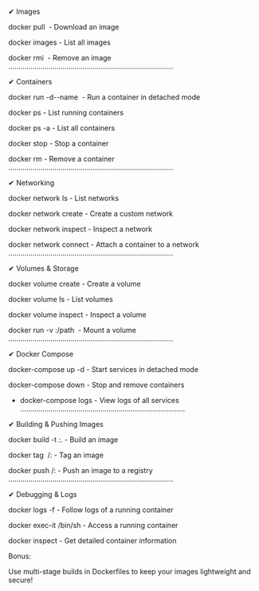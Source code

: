 ✔  Images

docker pull <image> - Download an image

docker images - List all images

docker rmi <image> - Remove an image
..................................................................................

✔ Containers

docker run -d--name <container> <image> - Run a container in detached mode

docker ps - List running containers

docker ps -a - List all containers

docker stop <container> - Stop a container

docker rm <container> - Remove a container
..................................................................................

✔ Networking

docker network Is - List networks

docker network create <name> - Create a custom network

docker network inspect <name> - Inspect a network

docker network connect <network> <container> - Attach a container to a network
..................................................................................

✔ Volumes & Storage

docker volume create <name> - Create a volume

docker volume Is - List volumes

docker volume inspect <name> - Inspect a volume

docker run -v <volume>:/path <image> - Mount a volume
..................................................................................

✔ Docker Compose

docker-compose up -d - Start services in detached mode

docker-compose down - Stop and remove containers

- docker-compose logs - View logs of all services
..................................................................................

✔ Building & Pushing Images

docker build -t <image>:<tag>. - Build an image

docker tag <image> <repo>/<image>:<tag> - Tag an image

docker push <repo>/<image>:<tag> - Push an image to a registry
..................................................................................

✔ Debugging & Logs

docker logs -f <container> - Follow logs of a running container

docker exec-it <container> /bin/sh - Access a running container

docker inspect <container> - Get detailed container information

Bonus:

Use multi-stage builds in Dockerfiles to keep your images lightweight and secure!

